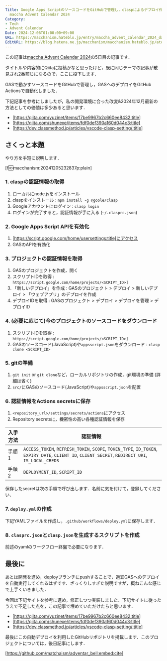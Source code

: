 ```yaml
---
Title: Google Apps ScriptのソースコードをGitHubで管理し，claspによるデプロイ作業をGitHub Actionsで自動化する /
  maccha Advent Calendar 2024
Category:
- Tech
- Advent Calendar
Date: 2024-12-06T01:00:00+09:00
URL: https://macchanism.hateblo.jp/entry/maccha_advent_calendar_2024_day5
EditURL: https://blog.hatena.ne.jp/macchanism/macchanism.hateblo.jp/atom/entry/6802418398309310586
---
```


この記事は[maccha Advent Calendar 2024](https://adventar.org/calendars/10199)の5日目の記事です．

タイトルや内容的にQiitaに投稿かなと思ったけど，既に同じテーマの記事が散見され2番煎じになるので，ここに投下します．

GASで動かすソースコードをGitHubで管理し，GASへのデプロイをGitHub Actionsで自動化しました．

<!-- more -->

下記記事を参考にしましたが，私の開発環境に合った改変&2024年12月最新の方法としての価値は多少あると思います．

* [https://qiita.com/yuzinet/items/17be9967b2c660ee8432:title]
* [https://qiita.com/shunexe/items/fdf0def390a160d044c3:title]
* [https://dev.classmethod.jp/articles/vscode-clasp-setting/:title]

## さくっと本題

やり方を手短に説明します．

[f:id:macchanism:20241205232837p:plain]

### 1. claspの認証情報の取得

1. ローカルにnode.jsをインストール
2. claspをインストール : `npm install -g @goole/clasp`
3. Googleアカウントにログイン : `clasp login`
4. ログインが完了すると，認証情報が手に入る (`~/.clasprc.json`)

### 2. Google Apps Script APIを有効化

1. [https://script.google.com/home/usersettings:title]にアクセス
2. GASのAPIを有効化

### 3. プロジェクトの認証情報を取得

1. GASのプロジェクトを作成，開く
2. スクリプトIDを取得 : `https://script.google.com/home/projects/<SCRIPT_ID>]`
3. 「新しいデプロイ」を作成 :  GASのプロジェクト > デプロイ > 新しいデプロイ > 「ウェブアプリ」のデプロイを作成
3. デプロイIDを取得 : GASのプロジェクト > デプロイ > デプロイを管理 > デプロイID

### 4. (必要に応じて)今のプロジェクトのソースコードをダウンロード

1. スクリプトIDを取得 : `https://script.google.com/home/projects/<SCRIPT_ID>]`
2. GASのソースコード(JavaScript)や`appsscript.json`をダウンロード : `clasp clone <SCRIPT_ID>`

### 5. gitの準備

1. `git init` or `git clone`など，ローカルリポジトリの作成，git環境の準備 (詳細は省く)
2. `src/`にGASのソースコード(JavaScript)や`appsscript.json`を配置

### 6. 認証情報をActions secretsに保存

1. `<repository_url>/settings/secrets/actions`にアクセス
2. Repository secretsに，機密性の高い各種認証情報を保存

|入手方法|認証情報|
|---|---|
|手順1|`ACCESS_TOKEN`, `REFRESH_TOKEN`, `SCOPE`, `TOKEN_TYPE`, `ID_TOKEN`, `EXPIRY_DATE`, `CLIENT_ID`, `CLIENT_SECRET`, `REDIRECT_URI`, `IS_LOCAL_CREDS`|
|手順2|`DEPLOYMENT_ID`, `SCRIPT_ID`|

保存したsecretは次の手順で呼び出します．名前に気を付けて，登録してください．

### 7. `deploy.yml`の作成

下記YAMLファイルを作成し，`.github/workflows/deploy.yml`に保存します．

<script src="https://gist.github.com/matchaism/34341e50e2c7f6be4d238dff7eafc30c.js?file=hatena-maccha_advent_calendar_2024_day5-code.yml"></script>

### 8. `clasprc.json`と`clasp.json`を生成するスクリプトを作成

前述のyamlのワークフロー終盤で必要になります．

<script src="https://gist.github.com/matchaism/34341e50e2c7f6be4d238dff7eafc30c.js?file=hatena-maccha_advent_calendar_2024_day5-code2.sh"></script>

<script src="https://gist.github.com/matchaism/34341e50e2c7f6be4d238dff7eafc30c.js?file=hatena-maccha_advent_calendar_2024_day5-code3.sh"></script>

## 最後に

あとは開発を進め，deployブランチにpushすることで，適宜GASへのデプロイを自動実行してくれるはずです．ざっくりしすぎた説明ですが，概ねこんな感じで上手くいきました．

今回は下記サイトを参考に進め，修正しつつ実装しました．下記サイトに従ったうえで不足した点を，この記事で埋めていただけたらと思います．

* [https://qiita.com/yuzinet/items/17be9967b2c660ee8432:title]
* [https://qiita.com/shunexe/items/fdf0def390a160d044c3:title]
* [https://dev.classmethod.jp/articles/vscode-clasp-setting/:title]

最後にこの自動デプロイを利用したGitHubリポジトリを掲載します．このプロジェクトについては，後日記事にします．

[https://github.com/matchaism/adventar_bell:embed:cite]
